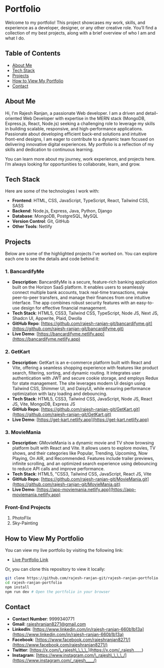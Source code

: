 # Portfolio

Welcome to my portfolio! This project showcases my work, skills, and experience as a developer, designer, or any other creative role. You’ll find a collection of my best projects, along with a brief overview of who I am and what I do.

## Table of Contents

- [About Me](#about-me)
- [Tech Stack](#tech-stack)
- [Projects](#projects)
- [How to View My Portfolio](#how-to-view-my-portfolio)
- [Contact](#contact)

## About Me

Hi, I'm Rajesh Ranjan, a passionate Web developer. I am a driven and detail-oriented Web Developer with expertise in the MERN stack (MongoDB, Express.js, React, Node.js) seeking a challenging role to leverage my skills in building scalable, responsive, and high-performance applications. Passionate about developing efficient back-end solutions and intuitive front-end designs, I am eager to contribute to a dynamic team focused on delivering innovative digital experiences. My portfolio is a reflection of my skills and dedication to continuous learning.

You can learn more about my journey, work experience, and projects here. I’m always looking for opportunities to collaborate, learn, and grow.

## Tech Stack

Here are some of the technologies I work with:

- **Frontend**: HTML, CSS, JavaScript, TypeScript, React, Tailwind CSS, SASS
- **Backend**: Node.js, Express, Java, Python, Django
- **Database**: MongoDB, PostgreSQL, MySQL
- **Version Control**: Git, GitHub
- **Other Tools**: Netlify

## Projects

Below are some of the highlighted projects I've worked on. You can explore each one to see the details and code behind it:

### 1. BancardifyMe

- **Description**: BancardifyMe is a secure, feature-rich banking application built on the Horizon SaaS platform. It enables users to seamlessly connect multiple bank accounts, track real-time transactions, make peer-to-peer transfers, and manage their finances from one intuitive interface. The app combines robust security features with an easy-to-use design for effective financial management.
- **Tech Stack**: HTML5, CSS3, Tailwind CSS, TypeScript, Node JS, Next JS, Shadcn UI, Appwrite, Plaid, Dwolla
- **GitHub Repo**: [https://github.com/rajesh-ranjan-git/bancardifyme.git](https://github.com/rajesh-ranjan-git/bancardifyme.git)
- **Live Demo**: [https://bancardifyme.netlify.app](https://bancardifyme.netlify.app)

### 2. GetKart

- **Description**: GetKart is an e-commerce platform built with React and Vite, offering a seamless shopping experience with features like product search, filtering, sorting, and dynamic routing. It integrates user authentication with JWT and secure cookie storage, and employs Redux for state management. The site leverages modern UI design using Tailwind CSS, Shimmer UI, and DaisyUI, while ensuring performance optimization with lazy loading and debouncing.
- **Tech Stack**: HTML5, CSS3, Tailwind CSS, JavaScript, Node JS, React JS, Vite, MongoDB, Express JS
- **GitHub Repo**: [https://github.com/rajesh-ranjan-git/GetKart.git](https://github.com/rajesh-ranjan-git/GetKart.git)
- **Live Demo**: [https://get-kart.netlify.app](https://get-kart.netlify.app)

### 3. MovieMania

- **Description**: GMovieMania is a dynamic movie and TV show browsing platform built with React and Vite. It allows users to explore movies, TV shows, and their categories like Popular, Trending, Upcoming, Now Playing, On AIR, and Recommended. Features include trailer previews, infinite scrolling, and an optimized search experience using debouncing to reduce API calls and improve performance.
- **Tech Stack**: HTML5, "CSS3, Tailwind CSS, JavaScript, React JS, Vite
- **GitHub Repo**: [https://github.com/rajesh-ranjan-git/MovieMania.git](https://github.com/rajesh-ranjan-git/MovieMania.git)
- **Live Demo**: [https://app-moviemania.netlify.app](https://app-moviemania.netlify.app)

### Front-End Projects

1. PhotoFlix
2. Sky-Painting

## How to View My Portfolio

You can view my live portfolio by visiting the following link:

- [Live Portfolio Link](https://rajesh-ranjan-portfolio.netlify.app/)

Or, you can clone this repository to view it locally:

```bash
git clone https://github.com/rajesh-ranjan-git/rajesh-ranjan-portfolio.git
cd rajesh-ranjan-portfolio
npm install
npm run dev # Open the portfolio in your browser
```

## Contact

- **Contact Number**: 9999340771
- **Gmail**: [rajeshranjan8271@gmail.com](rajeshranjan8271@gmail.com)
- **LinkedIn**: [https://www.linkedin.com/in/rajesh-ranjan-660b1b13a](https://www.linkedin.com/in/rajesh-ranjan-660b1b13a)
- **Facebook**: [https://www.facebook.com/rajeshranjan8271/](https://www.facebook.com/rajeshranjan8271/)
- **Twitter**: [https://x.com/\_rajesh\_\_\_\_](https://x.com/_rajesh____)
- **Instagram**: [https://www.instagram.com/\_rajesh\_\_\_\_/](https://www.instagram.com/_rajesh____/)
